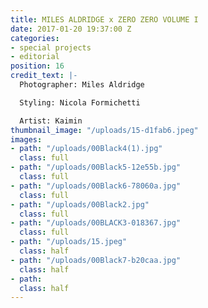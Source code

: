 ```yaml
---
title: MILES ALDRIDGE x ZERO ZERO VOLUME I
date: 2017-01-20 19:37:00 Z
categories:
- special projects
- editorial
position: 16
credit_text: |-
  Photographer: Miles Aldridge

  Styling: Nicola Formichetti

  Artist: Kaimin
thumbnail_image: "/uploads/15-d1fab6.jpeg"
images:
- path: "/uploads/00Black4(1).jpg"
  class: full
- path: "/uploads/00Black5-12e55b.jpg"
  class: full
- path: "/uploads/00Black6-78060a.jpg"
  class: full
- path: "/uploads/00Black2.jpg"
  class: full
- path: "/uploads/00BLACK3-018367.jpg"
  class: full
- path: "/uploads/15.jpeg"
  class: half
- path: "/uploads/00Black7-b20caa.jpg"
  class: half
- path: 
  class: half
---
```


